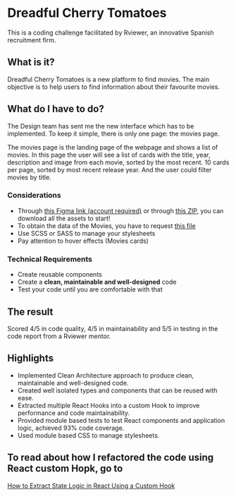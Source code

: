 # Dreadful Cherry Tomatoes

This is a coding challenge facilitated by Rviewer, an innovative Spanish recruitment firm.

## What is it?

Dreadful Cherry Tomatoes is a new platform to find movies. The main objective is to help users to find information about their favourite movies.

## What do I have to do?

The Design team has sent me the new interface which has to be implemented. To keep it simple, there is only one page: the movies page.

The movies page is the landing page of the webpage and shows a list of movies. In this page the user will see a list of cards with the title, year, description and image from each movie, sorted by the most recent. 10 cards per page, sorted by most recent release year. And the user could filter movies by title.

### Considerations
* Through [this Figma link (account required)](https://www.figma.com/file/OaRd9F0R43FQWTZQo6JO2Y/GW-867-Dreadful-Cherry-Tomatoes-challenge) or through [this ZIP](https://static.rviewer.io/challenges/assets/dreadful-cherry-tomatoes/assets.zip), you can download all the
assets to start!
* To obtain the data of the Movies, you have to request [this file](https://static.rviewer.io/challenges/datasets/dreadful-cherry-tomatoes/data.json)
* Use SCSS or SASS to manage your stylesheets
* Pay attention to hover effects (Movies cards)

### Technical Requirements

* Create reusable components
* Create a **clean, maintainable and well-designed** code
* Test your code until you are comfortable with that

## The result
Scored 4/5 in code quality, 4/5 in maintainability and 5/5 in testing in the code report from a Rviewer mentor.

## Highlights

- Implemented Clean Architecture approach to produce clean, maintainable and well-designed code.
- Created well isolated types and components that can be reused with ease.
- Extracted multiple React Hooks into a custom Hook to improve performance and code maintainability.
- Provided module based tests to test React components and application logic, achieved 93% code coverage.
- Used module based CSS to manage stylesheets.

## To read about how I refactored the code using React custom Hopk, go to 

[How to Extract State Logic in React Using a Custom Hook](https://blog.stackademic.com/how-to-extract-state-logic-in-react-using-a-custom-hook-815f862b9e78)
